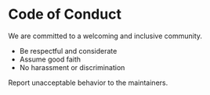 # Code of Conduct

We are committed to a welcoming and inclusive community.

- Be respectful and considerate
- Assume good faith
- No harassment or discrimination

Report unacceptable behavior to the maintainers.
